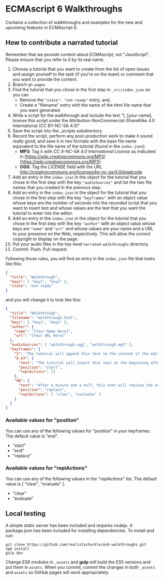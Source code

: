 # ECMAscript 6 Walkthroughs

Contains a collection of walkthroughs and examples for the new and upcoming features in ECMAscript 6.

## How to contribute a narrated tutorial

Remember that we provide content about *ECMAscript*, not "*JavaScript*". Please
ensure that you refer to it by its real name.

1. Choose a tutorial that you want to create from the list of open issues and
   assign yourself to the task (if you're on the team) or comment that you want
   to provide the content.
1. Branch `gh-pages` 
1. Find the tutorial that you chose in the first step in `_src/index.json` so
   you can
   * Remove the `"state": "not-ready"` entry; and,
   * Create a "filename" entry with the name of the html file name that you want
     generated.
1. Write a script for the walkthrough and include the text "I, [your name],
   license this script under the Attribution-NonCommercial-ShareAlike 4.0
   International (CC BY-NC-SA 4.0)"
1. Save the script into the _scripts subdirectory.
1. Record the script, perform any post-production work to make it sound really
   good, and save it in two formats with the base file name equivalent to the
   file name of the tutorial (found in the `index.json`):
   * **MP3**: Tag it with _CC A-NC-SA 4.0 International License_ as indicated in
     [https://wiki.creativecommons.org/MP3](https://wiki.creativecommons.org/MP3)
   * **OGG**: Tag the LICENSE field with the URL http://creativecommons.org/licenses/by-nc-sa/4.0/legalcode
1. Add an entry in the `index.json` in the object for the tutorial that you
   chose in the first step with the key `"audioSources"` and list the
   two file names that you created in the previous step.
1. Add an entry in the `index.json` in the object for the tutorial that you
   chose in the first step with the key `"keyframes"` with an object value
   whose keys are the number of seconds into the recorded script that you want
   to insert text and whose values are the text that you want the tutorial to
   enter into the editor.
1. Add an entry in the `index.json` in the object for the tutorial that you
   chose in the first step with the key `"author"` with an object value whose
   keys are `"name"` and `"url"` and whose values are your name and a URL to
   your presence on the Web, respectively. This will allow the correct copyright
   to display on the page.
1. Put your audio files in the top-level `narrated-walkthroughs` directory.
1. Commit. Push. Pull request.

Following those rules, you will find an entry in the `index.json` file that
looks like this:

```json
{
  "title": "Walkthrough",
  "keys": [ "key1", "key2" ],
  "state": "not-ready"
}
```

and you will change it to look like this:

```json
{
  "title": "Walkthrough",
  "filename": "walkthrough.html",
  "keys": [ "key1", "key2" ],
  "author": {
    "name": "[Your Name Here]",
    "url": "[Your URL Here]"
  },
  "audioSources": [ "walkthrough.ogg", "walkthrough.mp3" ],
  "keyframes": {
    "2": "The tutorial will append this text to the content of the editor after two seconds elapses and execute the contents of the editor.",
    "8.43": {
      "text": "The tutorial will insert this text at the beginning after 8.43 seconds elapses and do nothing afterward.",
      "position": "start",
      "replActions": []
    },
    "90": {
      "text": "After a minute and a half, this text will replace the entire content of the editor, clear the console, and execute the contents of the editor.",
      "position": "replace",
      "replActions": [ "clear", "evaluate" ]
    }
  }
}
```

### Available values for "position"

You can use any of the following values for "position" in your keyframes. The
default value is "end".

* "start"
* "end"
* "replace"

### Available values for "replActions"

You can use any of the following values in the "replActions" list. The default
value is [ "clear", "evaluate" ].

* "clear"
* "evaluate"

## Local testing

A simple static server has been included and requires nodejs. A package.json has been included for installing dependencies. To install and run:

```shell
git clone https://github.com/realistschuckle/es6-walkthroughs.git
npm install
gulp dev
```

Change ES6 modules in `_assets` and **gulp** will build the ES5 versions and
put them in `assets`. When you commit, commit the changes in both `_assets` and
`assets` so GitHub pages will work appropriately.
